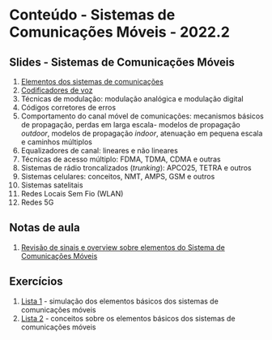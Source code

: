 # Conteúdo - Sistemas de Comunicações Móveis - 2022.2

## Slides - Sistemas de Comunicações Móveis

1. [Elementos dos sistemas de comunicações](siscom_aulas/modelo_siscom.pdf)
2. [Codificadores de voz](siscom_aulas/codec_voz.pdf) 
3. Técnicas de modulação: modulação analógica e modulação digital
4. Códigos corretores de erros
5. Comportamento do canal móvel de comunicações: mecanismos básicos de propagação, perdas em larga escala- modelos de propagação *outdoor*, modelos de propagação *indoor*, atenuação em pequena escala e caminhos múltiplos
6. Equalizadores de canal: lineares e não lineares
7. Técnicas de acesso múltiplo: FDMA, TDMA, CDMA e outras
8. Sistemas de rádio troncalizados (*trunking*): APCO25, TETRA e outros
9. Sistemas celulares: conceitos, NMT, AMPS, GSM e outros
10. Sistemas satelitais
11. Redes Locais Sem Fio (WLAN) 
12. Redes 5G

## Notas de aula  

1. [Revisão de sinais e overview sobre elementos do Sistema de Comunicações Móveis](siscom_aulas/Conceitos_sinais_overview.pdf)  


## Exercícios  

1. [Lista 1](siscom_aulas/Lista1_siscom.pdf) - simulação dos elementos básicos dos sistemas de comunicações móveis  
2. [Lista 2](siscom_aulas/Lista2_siscom.pdf) - conceitos sobre os elementos básicos dos sistemas de comunicações móveis

